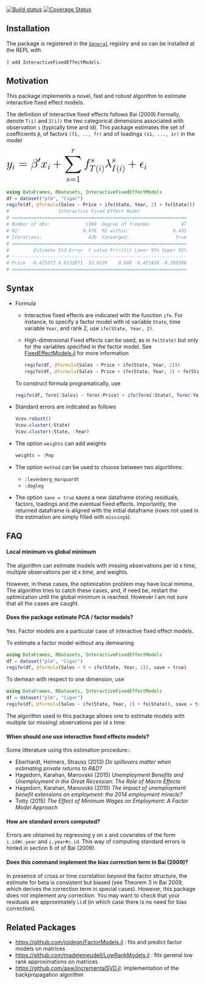 [![Build status](https://github.com/matthieugomez/InteractiveFixedEffectModels.jl/workflows/CI/badge.svg)](https://github.com/matthieugomez/InteractiveFixedEffectModels.jl/actions)
[![Coverage Status](https://coveralls.io/repos/matthieugomez/InteractiveFixedEffectModels.jl/badge.svg?branch=master&service=github)](https://coveralls.io/github/matthieugomez/InteractiveFixedEffectModels.jl?branch=master)

## Installation
The package is registered in the [`General`](https://github.com/JuliaRegistries/General) registry and so can be installed at the REPL with 

`] add InteractiveFixedEffectModels`.

## Motivation
This package implements a novel, fast and robust algorithm to estimate interactive fixed effect models. 

The definition of interactive fixed effects follows Bai (2009).Formally, denote `T(i)` and `I(i))` the two categorical dimensions associated with observation `i` (typically time and id).  This package estimates the set of coefficients `β`, of factors `(f1, .., fr)` and of loadings `(λ1, ..., λr)` in the model

![minimization](img/minimization.png)

```julia
using DataFrames, RDatasets, InteractiveFixedEffectModels
df = dataset("plm", "Cigar")
regife(df, @formula(Sales ~ Price + ife(State, Year, 2) + fe(State)))
#                  Interactive Fixed Effect Model
# ================================================================
# Number of obs:             1380  Degree of freedom:           47
# R2:                       0.976  R2 within:                0.435
# Iterations:                 436  Converged:                 true
# ================================================================
#         Estimate Std.Error  t value Pr(>|t|) Lower 95% Upper 95%
# ----------------------------------------------------------------
# Price  -0.425372 0.0132871 -32.0139    0.000 -0.451438 -0.399306
# ================================================================
```


## Syntax
- Formula

	- Interactive fixed effects are indicated with the function  `ife`. For instance, to specify a factor model with id variable `State`, time variable `Year`, and rank 2, use `ife(State, Year, 2)`.

	- High-dimensional Fixed effects can be used, as in `fe(State)` but only for the variables specified in the factor model. See [FixedEffectModels.jl](https://github.com/matthieugomez/FixedEffectModels.jl) for more information

		```julia
		regife(df, @formula(Sales ~ Price + ife(State, Year, 2)))
		regife(df, @formula(Sales ~ Price + ife(State, Year, 2) + fe(State)))
		```

	To construct formula programatically, use
	```julia
	regife(df, Term(:Sales) ~ Term(:Price) + ife(Term(:State), Term(:Year), 2) + fe(Term(:State)))
	```
- Standard errors are indicated as follows
	```julia
	Vcov.robust()
	Vcov.cluster(:State)
	Vcov.cluster(:State, :Year)
	```
- The option `weights` can add weights
	```julia
	weights = :Pop
	```
	
- The option `method` can be used to choose between two algorithms:
	- `:levenberg_marquardt`
	- `:dogleg` 

- The option `save = true` saves a new dataframe storing residuals, factors, loadings and the eventual fixed effects. Importantly, the returned dataframe is aligned with the initial dataframe (rows not used in the estimation are simply filled with `missing`s).


## FAQ


#### Local minimum vs global minimum
The algorithm can estimate models with missing observations per id x time, multiple observations per id x time, and weights.

However, in these cases, the optimization problem may have local minima. The algorithm tries to catch these cases, and, if need be, restart the optimization until the global minimum is reached. However I am not sure that all the cases are caught. 


#### Does the package estimate PCA / factor models?

Yes. Factor models are a particular case of interactive fixed effect models. 

To estimate a factor model without any demeaning
```julia
using DataFrames, RDatasets, InteractiveFixedEffectModels
df = dataset("plm", "Cigar")
regife(df, @formula(Sales ~ 0 + ife(State, Year, 2)), save = true)
```

To demean with respect to one dimension, use 
```julia
using DataFrames, RDatasets, InteractiveFixedEffectModels
df = dataset("plm", "Cigar")
regife(df, @formula(Sales ~ ife(State, Year, 2) + fe(State)), save = true)
```

The algorithm used in this package allows one to estimate models with multiple (or missing) observations per id x time.

#### When should one use interactive fixed effects models?
Some litterature using this estimation procedure::

- Eberhardt, Helmers, Strauss (2013) *Do spillovers matter when estimating private returns to R&D?*
- Hagedorn, Karahan, Manovskii (2015) *Unemployment Benefits and Unemployment in the Great Recession: The Role of Macro Effects*
- Hagedorn, Karahan, Manovskii (2015) *The impact of unemployment benefit extensions on employment: the 2014 employment miracle?* 
- Totty (2015) *The Effect of Minimum Wages on Employment: A Factor Model Approach*

#### How are standard errors computed?
Errors are obtained by regressing y on x and covariates of the form `i.id#c.year` and `i.year#c.id`. This way of computing standard errors is hinted in section 6 of of Bai (2009).

#### Does this command implement the bias correction term in Bai (2009)?
In presence of cross or time correlation beyond the factor structure, the estimate for beta is consistent but biased (see Theorem 3 in Bai 2009, which derives the correction term in special cases). However, this package does not implement any correction. You may want to check that your residuals are approximately i.i.d (in which case there is no need for bias correction).


## Related Packages
- https://github.com/joidegn/FactorModels.jl : fits and predict factor models on matrices
- https://github.com/madeleineudell/LowRankModels.jl : fits general low rank approximations on matrices
- https://github.com/aaw/IncrementalSVD.jl: implementation of the backpropagation algorithm
